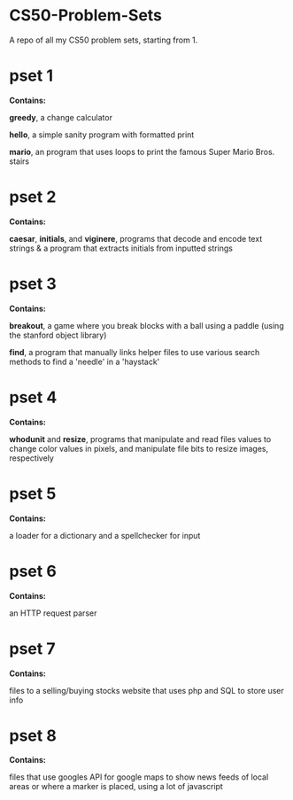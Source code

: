 # CS50-Problem-Sets
A repo of all my CS50 problem sets, starting from 1.
# pset 1
<b>Contains:</b>
  <p><b>greedy</b>, a change calculator</p>
  <p><b>hello</b>, a simple sanity program with formatted print</p>
  <p><b>mario</b>, an program that uses loops to print the famous Super Mario Bros. stairs</p>
  
# pset 2
  <b>Contains:</b>
  <p><b>caesar</b>, <b>initials</b>, and <b>viginere</b>, programs that decode and encode text strings & a program that extracts initials from inputted strings</p>
  
# pset 3
<b>Contains:</b>
  <p><b>breakout</b>, a game where you break blocks with a ball using a paddle (using the stanford object library)</p>
  <p><b>find</b>, a program that manually links helper files to use various search methods to find a 'needle' in a 'haystack'</p>
  
# pset 4
<b>Contains:</b>
  <p><b>whodunit</b> and <b>resize</b>, programs that manipulate and read files values to change color values in pixels, and manipulate file bits to resize images, respectively</p>
  
# pset 5
<b>Contains:</b>
<p>a loader for a dictionary and a spellchecker for input</p>

# pset 6
<b>Contains:</b>
<p>an HTTP request parser</p>

# pset 7
<b>Contains:</b>
<p>files to a selling/buying stocks website that uses php and SQL to store user info</p>

# pset 8
<b>Contains:</b>
<p>files that use googles API for google maps to show news feeds of local areas or where a marker is placed, using a lot of javascript</p>
  

